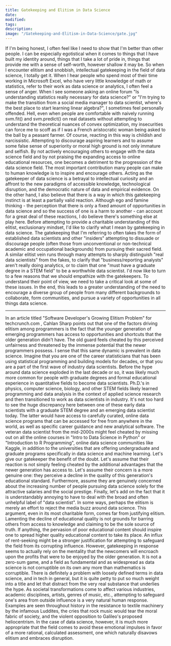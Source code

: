 ```yaml
---
title: Gatekeeping and Elitism in Data Science
date: 
modified: 
tags: 
description: 
image: "/Gatekeeping-and-Elitism-in-Data-Science/gate.jpg"
---
```



If I'm being honest, I often feel like I need to show that I'm better than other people. I can be especially egotistical when it comes to things that I have built my identity around, things that I take a lot of pride in, things that provide me with a sense of self-worth, however shallow it may be. So when I encounter elitism and snobbish, intellectual gatekeeping in the field of data science, I totally get it.
When I hear people who spend most of their time working in Microsoft Excel, who have very little knowledge of math or statistics, refer to their work as data science or analytics, I often feel a sense of anger. When I see someone asking an online forum "Is understanding statistics really necessary for data science?" or "I'm trying to make the transition from a social media manager to data scientist, where's the best place to start learning linear algebra?", I sometimes feel personally offended. Hell, even when people are comfortable with naively running svm.fit() and svm.predict() on real datasets without attempting to understand the theoretical nuances of convex optimization, my insecurities can force me to scoff as if I was a French aristocratic woman being asked to the ball by a peasant farmer.
Of course, reacting in this way is childish and narcissistic. Attempting to discourage aspiring learners and to assume some false sense of superiority or moral high ground is not only immature and selfish. By not actively encouraging others to engage with the data science field and by not praising the expanding access to online educational resources, one becomes a detriment to the progression of the data science field. The most important contribution many people can make to human knowledge is to inspire and encourage others.
Acting as the gatekeeper of data science is a betrayal to intellectual curiosity and an affront to the new paradigms of accessible knowledge, technological disruption, and the democratic nature of data and empirical evidence.
On the other hand, I also believe that there is a way in which this gatekeeping instinct is at least a partially valid reaction. Although ego and famine thinking - the perception that there is only a fixed amount of opportunities in data science and so the success of one is a harm to another - can account for a great deal of these reactions, I do believe there's something else at play here.
Before attempting to provide a charitable understanding of this elitist, exclusionary mindset, I'd like to clarify what I mean by gatekeeping in data science. The gatekeeping that I'm referring to often takes the form of established data scientists and other "insiders" attempting to dissuade or discourage people (often those from unconventional or non-technical academic and occupational backgrounds) from pursuing their sacred field. A similar elitist vein runs through many attempts to sharply distinguish "real data scientists" from the fakes, to clarify that "business/reporting analysts" aren't really doing analytics, or to claim that one "must have a graduate degree in a STEM field" to be a worthwhile data scientist.
I'd now like to turn to a few reasons that we should empathize with the gatekeepers. To understand their point of view, we need to take a critical look at some of these issues. In the end, this leads to a greater understanding of the need to encourage a diverse group of people from many different backgrounds to collaborate, form communities, and pursue a variety of opportunities in all things data science.


---

In an article titled "Software Developer's Growing Elitism Problem" for techcrunch.com , Cahlan Sharp points out that one of the factors driving elitism among programmers is the fact that the younger generation of emerging programmers has access to opportunities and shortcuts that the older generation didn't have. The old guard feels cheated by this perceived unfairness and threatened by the immense potential that the newer programmers possess. I sense that this same dynamic is prevalent in data science.
Imagine that you are one of the career statisticians that has been using statistical programming and building models for decades, or that you are a part of the first wave of industry data scientists. Before the hype around data science exploded in the last decade or so, it was likely much more common for people with graduate degrees and formal educational experience in quantitative fields to become data scientists. Ph.D.'s in physics, computer science, biology, and other STEM fields likely learned programming and data analysis in the context of applied science research and then transitioned to work as data scientists in industry.
It's not too hard to see the huge discrepancy here between one of these early data scientists with a graduate STEM degree and an emerging data scientist today. The latter would have access to carefully curated, online data science programs that can be accessed for free from anywhere in the world, as well as specific career guidance and new analytical software. The veteran data scientist from the mid-2000s might feel cheated by missing out on all the online courses in "Intro to Data Science in Python" or "Introduction to R Programming", online data science communities like Kaggle, in addition to the universities that are offering undergraduate and graduate programs specifically in data science and machine learning.
Let's give our gatekeeper the benefit of the doubt. Let's assume that their reaction is not simply feeling cheated by the additional advantages that the newer generation has access to. Let's assume their concern is a more genuine one: they perceive a decline in the quality of this generation's educational standard. Furthermore, assume they are genuinely concerned about the increasing number of people pursuing data science solely for the attractive salaries and the social prestige. Finally, let's add on the fact that it is understandably annoying to have to deal with the broad and often unhelpful label of "data scientist". In some ways, perhaps the elitism is merely an effort to reject the media buzz around data science.
This argument, even in its most charitable form, comes far from justifying elitism. Lamenting the decline of educational quality is not grounds for barring others from access to knowledge and claiming to be the sole source of truth. If anything, the pervasion of poor educational content should inspire one to spread higher quality educational content to take its place.
An influx of rent-seeking might be a stronger justification for attempting to safeguard the field from its corrupting influence. However, gatekeeping in response seems to actually rely on the mentality that the newcomers will encroach upon the profits that were to be enjoyed by the older generation. It is not a zero-sum game, and a field as fundamental and as widespread as data science is not corruptible on its own any more than mathematics is corruptible.
There is definitely a problem with loosely defined terms in data science, and in tech in general, but it is quite petty to put so much weight into a title and let that distract from the very real substance that underlies the hype.
As societal transformations come to affect various industries, academic disciplines, artists, genres of music, etc., attempting to safeguard one's area from outside influence is a very natural human response. Examples are seen throughout history in the resistance to textile machinery by the infamous Luddites, the cries that rock music would tear the moral fabric of society, and the violent opposition to Galileo's proposed heliocentrism. In the case of data science, however, it is much more appropriate that the field comes to avoid these emotional impulses in favor of a more rational, calculated assessment, one which naturally disavows elitism and embraces disruption.
